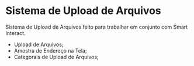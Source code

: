 # Sistema de Upload de Arquivos

Sistema de Upload de Arquivos feito para trabalhar em conjunto com Smart Interact. 

- Upload de Arquivos;
- Amostra de Endereço na Tela;
- Categorais de Upload de Arquivos;
